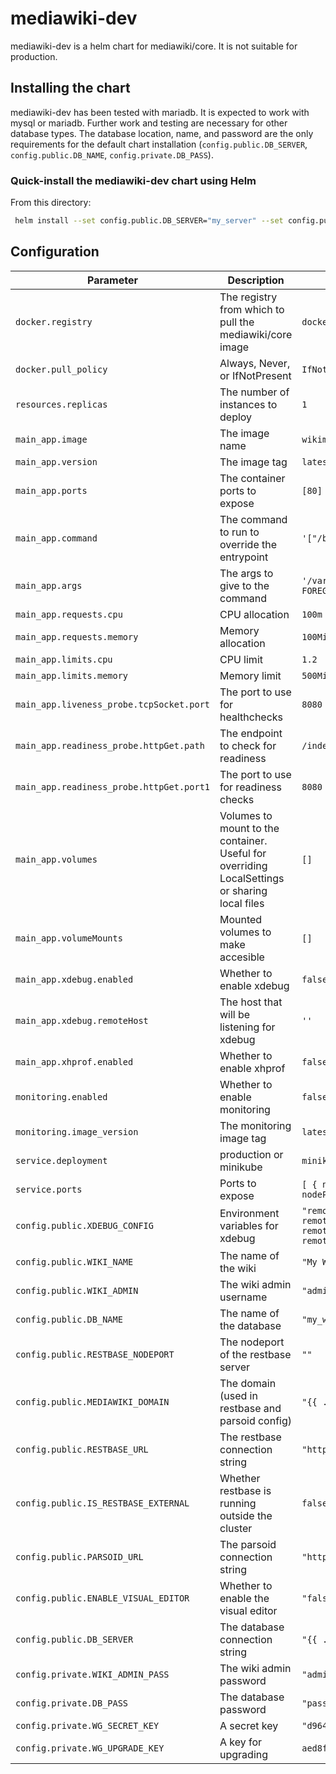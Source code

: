 # mediawiki-dev

mediawiki-dev is a helm chart for mediawiki/core. It is not suitable for production.

## Installing the chart

mediawiki-dev has been tested with mariadb. It is expected to work with mysql or mariadb. Further work and testing are necessary for other database types. The database location, name, and password are the only requirements for the default chart installation (`config.public.DB_SERVER`, `config.public.DB_NAME`, `config.private.DB_PASS`).

### Quick-install the mediawiki-dev chart using Helm
From this directory:
```sh
 helm install --set config.public.DB_SERVER="my_server" --set config.public.DB_NAME="my_name" --set config.private.DB_PASS="my_pass" .
 ```

## Configuration

| Parameter | Description | Default |
| --------- | ----------- | ------- |
| `docker.registry` | The registry from which to pull the mediawiki/core image | `docker-registry.wikimedia.org` |
| `docker.pull_policy` | Always, Never, or IfNotPresent | `IfNotPresent` |
| `resources.replicas` | The number of instances to deploy | `1` |
| `main_app.image` | The image name | `wikimedia/mediawiki-core` |
| `main_app.version` | The image tag | `latest` |
| `main_app.ports` | The container ports to expose | `[80]`
| `main_app.command` | The command to run to override the entrypoint | `'["/bin/bash", "-c"]'` |
| `main_app.args` | The args to give to the command | `'/var/config/setup.sh && php-fpm7.2 -D && /usr/sbin/apache2ctl -D FOREGROUND'`
| `main_app.requests.cpu` | CPU allocation | `100m` |
| `main_app.requests.memory` | Memory allocation | `100Mi` |
| `main_app.limits.cpu` | CPU limit | `1.2` |
| `main_app.limits.memory` | Memory limit | `500Mi` |
| `main_app.liveness_probe.tcpSocket.port` | The port to use for healthchecks | `8080` |
| `main_app.readiness_probe.httpGet.path` | The endpoint to check for readiness | `/index.php/Special:BlankPage` |
| `main_app.readiness_probe.httpGet.port1` | The port to use for readiness checks | `8080` |
| `main_app.volumes` | Volumes to mount to the container. Useful for overriding LocalSettings or sharing local files | `[]` |
| `main_app.volumeMounts` | Mounted volumes to make accesible | `[]` |
| `main_app.xdebug.enabled` | Whether to enable xdebug | `false` |
| `main_app.xdebug.remoteHost` | The host that will be listening for xdebug | `''` |
| `main_app.xhprof.enabled` | Whether to enable xhprof | `false` |
| `monitoring.enabled` | Whether to enable monitoring | `false` |
| `monitoring.image_version` | The monitoring image tag | `latest` |
| `service.deployment` | production or minikube | `minikube` |
| `service.ports` | Ports to expose | `[ { name: http, protoco: TCP, targetPort: 8080, port: 80, nodePort: null } ]` |
| `config.public.XDEBUG_CONFIG` | Environment variables for xdebug | `"remote_autostart=1 remote_enable=1 remote_handler=dbgp remote_host={{ .Values.main_app.xdebug.remoteHost }} remote_log=/tmp/xdebug_remote.log remote_mode=req remote_port=9000"` |
| `config.public.WIKI_NAME` | The name of the wiki | `"My Wiki"` |
| `config.public.WIKI_ADMIN` | The wiki admin username | `"admin"` |
| `config.public.DB_NAME` | The name of the database | `"my_wiki"` |
| `config.public.RESTBASE_NODEPORT` | The nodeport of the restbase server | `""` |
| `config.public.MEDIAWIKI_DOMAIN` | The domain (used in restbase and parsoid config) | `"{{ .Release.Name }}"` |
| `config.public.RESTBASE_URL` | The restbase connection string | `"http://restbase-{{ .Release.Name }}"` |
| `config.public.IS_RESTBASE_EXTERNAL` | Whether restbase is running outside the cluster | `false` |
| `config.public.PARSOID_URL` | The parsoid connection string | `"http://parsoid-{{ .Release.Name }}"` |
| `config.public.ENABLE_VISUAL_EDITOR` | Whether to enable the visual editor | `"false"` |
| `config.public.DB_SERVER` | The database connection string | `"{{ .Release.Name }}-mariadb"`
| `config.private.WIKI_ADMIN_PASS` | The wiki admin password | `"adminpass"` |
| `config.private.DB_PASS` | The database password | `"password"` |
| `config.private.WG_SECRET_KEY` | A secret key | `"d964ce98b272c2115d5f4960563af8fb8f02ff968bbb0d62bdf4e1e4c18393ed"` |
| `config.private.WG_UPGRADE_KEY` | A key for upgrading | `aed8ffeb5b5fba9e` |